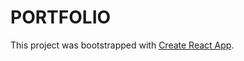 # PORTFOLIO

This project was bootstrapped with [Create React App](https://github.com/facebook/create-react-app).
